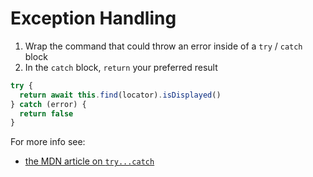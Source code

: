 # Exception Handling

1. Wrap the command that could throw an error inside of a `try` / `catch` block
2. In the `catch` block, `return` your preferred result

```javascript
try {
  return await this.find(locator).isDisplayed()
} catch (error) {
  return false
}
```

For more info see:

+ [the MDN article on `try...catch`](https://developer.mozilla.org/en-US/docs/Web/JavaScript/Reference/Statements/try...catch)

